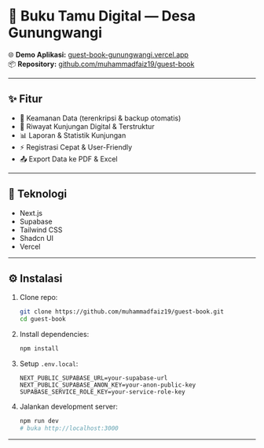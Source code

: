 # 📖 Buku Tamu Digital — Desa Gunungwangi

🌐 **Demo Aplikasi:** [guest-book-gunungwangi.vercel.app](https://guest-book-gunungwangi.vercel.app/)  
📦 **Repository:** [github.com/muhammadfaiz19/guest-book](https://github.com/muhammadfaiz19/guest-book)

---

## ✨ Fitur
- 🔐 Keamanan Data (terenkripsi & backup otomatis)  
- 📜 Riwayat Kunjungan Digital & Terstruktur  
- 📊 Laporan & Statistik Kunjungan  
- ⚡ Registrasi Cepat & User-Friendly  
- 📤 Export Data ke PDF & Excel  

---

## 🚀 Teknologi
- Next.js  
- Supabase  
- Tailwind CSS  
- Shadcn UI  
- Vercel  

---

## ⚙️ Instalasi
1. Clone repo:
   ```bash
   git clone https://github.com/muhammadfaiz19/guest-book.git
   cd guest-book
   ```

2. Install dependencies:
   ```bash
   npm install
   ```

3. Setup `.env.local`:
   ```env
   NEXT_PUBLIC_SUPABASE_URL=your-supabase-url
   NEXT_PUBLIC_SUPABASE_ANON_KEY=your-anon-public-key
   SUPABASE_SERVICE_ROLE_KEY=your-service-role-key
   ```

4. Jalankan development server:
   ```bash
   npm run dev
   # buka http://localhost:3000
   ```

---


